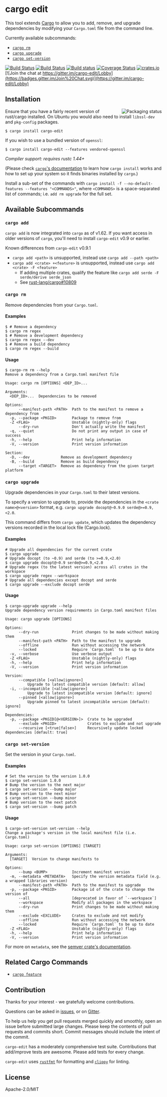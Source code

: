 # cargo edit

This tool extends [Cargo](http://doc.crates.io/) to allow you to add, remove, and upgrade dependencies by modifying your `Cargo.toml` file from the command line.

Currently available subcommands:

- [`cargo rm`](#cargo-rm)
- [`cargo upgrade`](#cargo-upgrade)
- [`cargo set-version`](#cargo-set-version)

[![Build Status](https://github.com/killercup/cargo-edit/workflows/build/badge.svg)](https://github.com/killercup/cargo-edit/actions)
[![Build Status](https://travis-ci.org/killercup/cargo-edit.svg?branch=master)](https://travis-ci.org/killercup/cargo-edit)
[![Build status](https://ci.appveyor.com/api/projects/status/m23rnkaxhipb23i9/branch/master?svg=true)](https://ci.appveyor.com/project/killercup/cargo-edit/branch/master)
[![Coverage Status](https://coveralls.io/repos/killercup/cargo-edit/badge.svg?branch=master&service=github)](https://coveralls.io/github/killercup/cargo-edit?branch=master)
[![crates.io](https://img.shields.io/crates/v/cargo-edit.svg)](https://crates.io/crates/cargo-edit)
[![Join the chat at https://gitter.im/cargo-edit/Lobby](https://badges.gitter.im/Join%20Chat.svg)](https://gitter.im/cargo-edit/Lobby)

## Installation

<a href="https://repology.org/project/cargo-edit/versions"><img align="right" src="https://repology.org/badge/vertical-allrepos/cargo-edit.svg" alt="Packaging status"></a>

Ensure that you have a fairly recent version of rust/cargo installed. On Ubuntu you would also need to install `libssl-dev` and `pkg-config` packages.

```console,ignore
$ cargo install cargo-edit
```

If you wish to use a bundled version of `openssl`:

```console,ignore
$ cargo install cargo-edit --features vendored-openssl
```

*Compiler support: requires rustc 1.44+*

(Please check [`cargo`'s documentation](http://doc.crates.io/) to learn how `cargo install` works and how to set up your system so it finds binaries installed by `cargo`.)

Install a sub-set of the commands with `cargo install -f --no-default-features --features "<COMMANDS>"`, where `<COMMANDS>` is a space-separated list of commands; i.e. `add rm upgrade` for the full set.

## Available Subcommands

### `cargo add`

`cargo add` is now integrated into `cargo` as of v1.62.  If you want access in older versions of `cargo`, you'll need to install `cargo-edit` v0.9 or earlier.

Known differences from `cargo-edit` v0.9.1
- `cargo add <path>` is unsupported, instead use `cargo add --path <path>`
- `cargo add <crate> +<feature>` is unsupported, instead use `cargo add <crate> -F <feature>`
  - If adding multiple crates, qualify the feature like `cargo add serde -F serde/derive serde_json`
  - See [rust-lang/cargo#10809](https://github.com/rust-lang/cargo/issues/10809)

### `cargo rm`

Remove dependencies from your `Cargo.toml`.

#### Examples

```console,ignore
$ # Remove a dependency
$ cargo rm regex
$ # Remove a development dependency
$ cargo rm regex --dev
$ # Remove a build dependency
$ cargo rm regex --build
```

#### Usage

```console
$ cargo-rm rm --help
Remove a dependency from a Cargo.toml manifest file

Usage: cargo rm [OPTIONS] <DEP_ID>...

Arguments:
  <DEP_ID>...  Dependencies to be removed

Options:
      --manifest-path <PATH>  Path to the manifest to remove a dependency from
  -p, --package <PKGID>       Package to remove from
  -Z <FLAG>                   Unstable (nightly-only) flags
      --dry-run               Don't actually write the manifest
  -q, --quiet                 Do not print any output in case of success
  -h, --help                  Print help information
  -V, --version               Print version information

Section:
  -D, --dev              Remove as development dependency
  -B, --build            Remove as build dependency
      --target <TARGET>  Remove as dependency from the given target platform

```

### `cargo upgrade`

Upgrade dependencies in your `Cargo.toml` to their latest versions.

To specify a version to upgrade to, provide the dependencies in the `<crate name>@<version>` format,
e.g. `cargo upgrade docopt@~0.9.0 serde@>=0.9,<2.0`.

This command differs from `cargo update`, which updates the dependency versions recorded in the
local lock file (Cargo.lock).

#### Examples

```console,ignore
# Upgrade all dependencies for the current crate
$ cargo upgrade
# Upgrade docopt (to ~0.9) and serde (to >=0.9,<2.0)
$ cargo upgrade docopt@~0.9 serde@>=0.9,<2.0
# Upgrade regex (to the latest version) across all crates in the workspace
$ cargo upgrade regex --workspace
# Upgrade all dependencies except docopt and serde
$ cargo upgrade --exclude docopt serde
```

#### Usage

```console
$ cargo-upgrade upgrade --help
Upgrade dependency version requirements in Cargo.toml manifest files

Usage: cargo upgrade [OPTIONS]

Options:
      --dry-run               Print changes to be made without making them
      --manifest-path <PATH>  Path to the manifest to upgrade
      --offline               Run without accessing the network
      --locked                Require `Cargo.toml` to be up to date
  -v, --verbose               Use verbose output
  -Z <FLAG>                   Unstable (nightly-only) flags
  -h, --help                  Print help information
  -V, --version               Print version information

Version:
      --compatible [<allow|ignore>]
          Upgrade to latest compatible version [default: allow]
  -i, --incompatible [<allow|ignore>]
          Upgrade to latest incompatible version [default: ignore]
      --pinned [<allow|ignore>]
          Upgrade pinned to latest incompatible version [default: ignore]

Dependencies:
  -p, --package <PKGID[@<VERSION>]>  Crate to be upgraded
      --exclude <PKGID>              Crates to exclude and not upgrade
      --recursive [<true|false>]     Recursively update locked dependencies [default: true]

```

### `cargo set-version`

Set the version in your `Cargo.toml`.

#### Examples

```console,ignore
# Set the version to the version 1.0.0
$ cargo set-version 1.0.0
# Bump the version to the next major
$ cargo set-version --bump major
# Bump version to the next minor
$ cargo set-version --bump minor
# Bump version to the next patch
$ cargo set-version --bump patch
```

#### Usage

```console
$ cargo-set-version set-version --help
Change a package's version in the local manifest file (i.e. Cargo.toml)

Usage: cargo set-version [OPTIONS] [TARGET]

Arguments:
  [TARGET]  Version to change manifests to

Options:
      --bump <BUMP>           Increment manifest version
  -m, --metadata <METADATA>   Specify the version metadata field (e.g. a wrapped libraries version)
      --manifest-path <PATH>  Path to the manifest to upgrade
  -p, --package <PKGID>       Package id of the crate to change the version of
      --all                   [deprecated in favor of `--workspace`]
      --workspace             Modify all packages in the workspace
      --dry-run               Print changes to be made without making them
      --exclude <EXCLUDE>     Crates to exclude and not modify
      --offline               Run without accessing the network
      --locked                Require `Cargo.toml` to be up to date
  -Z <FLAG>                   Unstable (nightly-only) flags
  -h, --help                  Print help information
  -V, --version               Print version information

```

For more on `metadata`, see the
[semver crate's documentation](https://docs.rs/semver/1.0.4/semver/struct.BuildMetadata.html).

## Related Cargo Commands

- [`cargo feature`](https://github.com/Riey/cargo-feature)

## Contribution

Thanks for your interest - we gratefully welcome contributions.

Questions can be asked in [issues](https://github.com/killercup/cargo-edit/issues), or on [Gitter](https://gitter.im/cargo-edit/Lobby).

To help us help you get pull requests merged quickly and smoothly, open an issue before submitted large changes. Please keep the contents of pull requests and commits short. Commit messages should include the intent of the commit.

`cargo-edit` has a moderately comprehensive test suite. Contributions that add/improve tests are awesome. Please add tests for every change.

`cargo-edit` uses [`rustfmt`](https://github.com/rust-lang-nursery/rustfmt) for formatting and [`clippy`](https://github.com/rust-lang-nursery/rust-clippy) for linting.

## License

Apache-2.0/MIT
